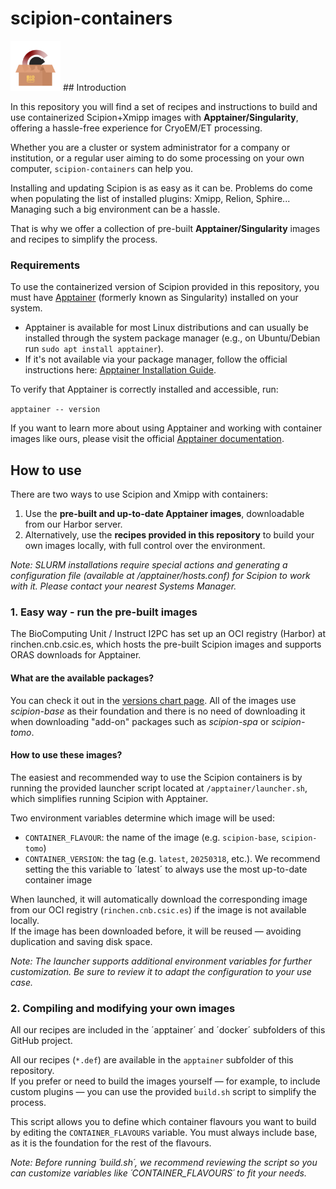 # scipion-containers
<img src="./icon_box.png" alt="scipion-containers icon" width="80" />
## Introduction

In this repository you will find a set of recipes and instructions to build and use containerized Scipion+Xmipp images with **Apptainer/Singularity**, offering a hassle-free experience for CryoEM/ET processing.

Whether you are a cluster or system administrator for a company or institution, or a regular user aiming to do some processing on your own computer, `scipion-containers` can help you.

Installing and updating Scipion is as easy as it can be. Problems do come when populating the list of installed plugins: Xmipp, Relion, Sphire... Managing such a big environment can be a hassle.

That is why we offer a collection of pre-built **Apptainer/Singularity** images and recipes to simplify the process.

### Requirements

To use the containerized version of Scipion provided in this repository, you must have [Apptainer](https://apptainer.org/) (formerly known as Singularity) installed on your system.

- Apptainer is available for most Linux distributions and can usually be installed through the system package manager (e.g., on Ubuntu/Debian run `sudo apt install apptainer`).
- If it's not available via your package manager, follow the official instructions here: [Apptainer Installation Guide](https://apptainer.org/docs/).

To verify that Apptainer is correctly installed and accessible, run:

`apptainer -- version`

If you want to learn more about using Apptainer and working with container images like ours, please visit the official [Apptainer documentation](https://apptainer.org/docs/user/main/quick_start.html).

## How to use

There are two ways to use Scipion and Xmipp with containers:

1. Use the **pre-built and up-to-date Apptainer images**, downloadable from our Harbor server.
2. Alternatively, use the **recipes provided in this repository** to build your own images locally, with full control over the environment.

*Note: SLURM installations require special actions and generating a configuration file (available at /apptainer/hosts.conf) for Scipion to work with it. Please contact your nearest Systems Manager.*


### 1. Easy way - run the pre-built images
The BioComputing Unit / Instruct I2PC has set up an OCI registry (Harbor) at rinchen.cnb.csic.es, which hosts the pre-built Scipion images and supports ORAS downloads for Apptainer.

#### What are the available packages?
You can check it out in the [versions chart page](./available_images.md). All of the images use *scipion-base* as their foundation and there is no need of downloading it when downloading "add-on" packages such as *scipion-spa* or *scipion-tomo*.

#### How to use these images?

The easiest and recommended way to use the Scipion containers is by running the provided launcher script located at `/apptainer/launcher.sh`, which simplifies running Scipion with Apptainer.

Two environment variables determine which image will be used:

- `CONTAINER_FLAVOUR`: the name of the image (e.g. `scipion-base`, `scipion-tomo`)
- `CONTAINER_VERSION`: the tag (e.g. `latest`, `20250318`, etc.). We recommend setting the this variable to ´latest´ to always use the most up-to-date container image

When launched, it will automatically download the corresponding image from our OCI registry (`rinchen.cnb.csic.es`) if the image is not available locally.  
If the image has been downloaded before, it will be reused — avoiding duplication and saving disk space.

*Note: The launcher supports additional environment variables for further customization. Be sure to review it to adapt the configuration to your use case.*

### 2. Compiling and modifying your own images
All our recipes are included in the ´apptainer´ and ´docker´ subfolders of this GitHub project.

All our recipes (`*.def`) are available in the `apptainer` subfolder of this repository.  
If you prefer or need to build the images yourself — for example, to include custom plugins  — you can use the provided `build.sh` script to simplify the process.

This script allows you to define which container flavours you want to build by editing the `CONTAINER_FLAVOURS` variable. You must always include base, as it is the foundation for the rest of the flavours.

*Note: Before running ´build.sh´, we recommend reviewing the script so you can customize variables like ´CONTAINER_FLAVOURS´ to fit your needs.*

